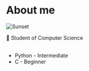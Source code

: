 # About me

![Sunset](https://github.com/user-attachments/assets/5e8c62fd-a3a9-4f06-83f9-f141afb94b22)

🌱 Student of Computer Science
<br/>
<br/>
- Python - Intermediate
- C - Beginner
